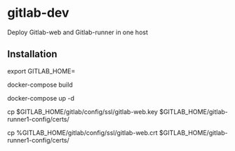 # gitlab-dev
Deploy Gitlab-web and Gitlab-runner in one host


## Installation

export GITLAB_HOME=<peth to gitlab>
  
docker-compose build

docker-compose up -d

cp $GITLAB_HOME/gitlab/config/ssl/gitlab-web.key $GITLAB_HOME/gitlab-runner1-config/certs/

cp %GITLAB_HOME/gitlab/config/ssl/gitlab-web.crt $GITLAB_HOME/gitlab-runner1-config/certs/
